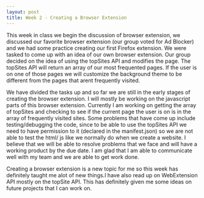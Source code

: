 ```yaml
---
layout: post
title: Week 2 - Creating a Browser Extension
---
```

  This week in class we begin the discussion of browser extension, we discussed our favorite browser extension (our group voted for Ad Blocker) and we had some practice creating our first Firefox extension. We were tasked to come up with an idea of our own browser extension. Our group decided on the idea of using the topSites API and modifies the page. The topSites API will return an array of our most frequented pages. If the user is on one of those pages we will customize the background theme to be different from the pages that arent frequently visited. 
  
  We have divided the tasks up and so far we are still in the early stages of creating the browser extension. I will mostly be working on the javascript parts of this browser extension. Currently I am working on getting the array of topSites and checking to see if the current page the user is on is in the array of frequently visited sites. Some problems that have come up include testing/debugging the code, since to be able to use the topSites API we need to have permission to it (declared in the manifest.json) so we are not able to test the html/ js like we normally do when we create a website. I believe that we will be able to resolve problems that we face and will have a working product by the due date. I am glad that I am able to communicate well with my team and we are able to get work done. 
  
  Creating a browser extension is a new topic for me so this week has definitely taught me alot of new things.I have also read up on WebExtension API mostly on the topSite API. This has definitely given me some ideas on future projects that I can work on.

